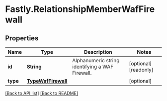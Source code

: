 # Fastly.RelationshipMemberWafFirewall

## Properties

Name | Type | Description | Notes
------------ | ------------- | ------------- | -------------
**id** | **String** | Alphanumeric string identifying a WAF Firewall. | [optional] [readonly] 
**type** | [**TypeWafFirewall**](TypeWafFirewall.md) |  | [optional] 



[[Back to API list]](../../README.md#endpoints) [[Back to README]](../../README.md)

